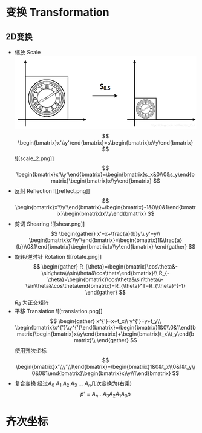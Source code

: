# 变换 Transformation
## 2D变换
- 缩放 Scale
  ![scale_1](./images/scale_1.png)
$$
\begin{bmatrix}x'\\y'\end{bmatrix}=s\begin{bmatrix}x\\y\end{bmatrix}
$$
![[scale_2.png]]
$$
\begin{bmatrix}x'\\y'\end{bmatrix}=\begin{bmatrix}s_x&0\\0&s_y\end{bmatrix}\begin{bmatrix}x\\y\end{bmatrix}
$$
- 反射 Reflection
![[reflect.png]]
$$
\begin{bmatrix}x'\\y'\end{bmatrix}=\begin{bmatrix}-1&0\\0&1\end{bmatrix}\begin{bmatrix}x\\y\end{bmatrix}
$$
- 剪切 Shearing
![[shear.png]]
$$
\begin{gather}
x'=x+\frac{a}{b}y\\
y'=y\\
\begin{bmatrix}x'\\y'\end{bmatrix}=\begin{bmatrix}1&\frac{a}{b}\\0&1\end{bmatrix}\begin{bmatrix}x\\y\end{bmatrix}
\end{gather}
$$
- 旋转/逆时针 Rotation
![[rotate.png]]
$$
\begin{gather}
R_{\theta}=\begin{bmatrix}\cos\theta&-\sin\theta\\\sin\theta&\cos\theta\end{bmatrix}\\
R_{-\theta}=\begin{bmatrix}\cos\theta&\sin\theta\\-\sin\theta&\cos\theta\end{bmatrix}=R_{\theta}^T=R_{\theta}^{-1}
\end{gather}
$$
$R_\theta$ 为正交矩阵
- 平移 Translation
![[translation.png]]
$$
\begin{gather}
x^{'}=x+t_x\\
y^{'}=y+t_y\\
\begin{bmatrix}x^{'}\\y^{'}\end{bmatrix}=\begin{bmatrix}1&0\\0&1\end{bmatrix}\begin{bmatrix}x\\y\end{bmatrix}+\begin{bmatrix}t_x\\t_y\end{bmatrix}\\
\end{gather}
$$
使用齐次坐标
$$
\begin{bmatrix}x'\\y'\\1\end{bmatrix}=\begin{bmatrix}1&0&t_x\\0&1&t_y\\0&0&1\end{bmatrix}\begin{bmatrix}x\\y\\1\end{bmatrix}
$$
- 复合变换
  经过$A_0$ $A_1$ $A_2$ $A_3$ $...$ $A_n$几次变换为(右乘)
  $$
	p'=A_n\dots A_3A_2A_1A_0p
 $$
# 齐次坐标
